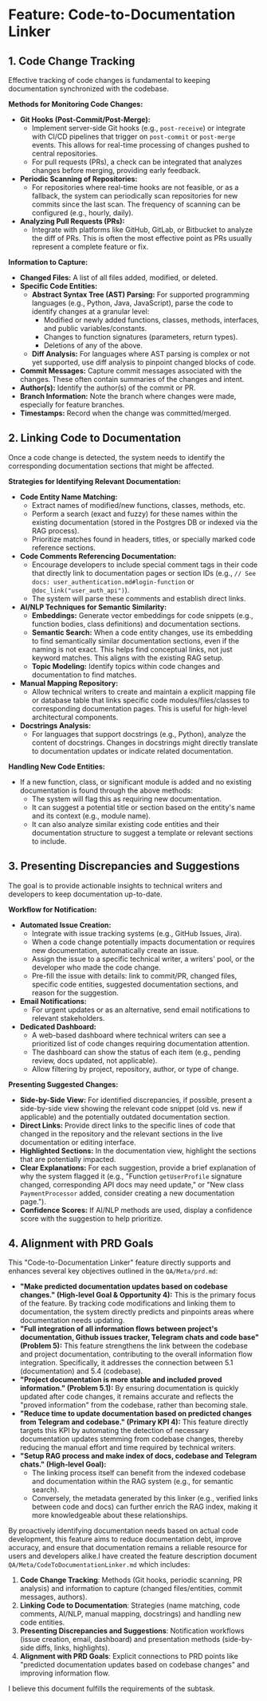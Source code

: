 # Feature: Code-to-Documentation Linker

## 1. Code Change Tracking

Effective tracking of code changes is fundamental to keeping documentation synchronized with the codebase.

**Methods for Monitoring Code Changes:**
- **Git Hooks (Post-Commit/Post-Merge):**
    - Implement server-side Git hooks (e.g., `post-receive`) or integrate with CI/CD pipelines that trigger on `post-commit` or `post-merge` events. This allows for real-time processing of changes pushed to central repositories.
    - For pull requests (PRs), a check can be integrated that analyzes changes before merging, providing early feedback.
- **Periodic Scanning of Repositories:**
    - For repositories where real-time hooks are not feasible, or as a fallback, the system can periodically scan repositories for new commits since the last scan. The frequency of scanning can be configured (e.g., hourly, daily).
- **Analyzing Pull Requests (PRs):**
    - Integrate with platforms like GitHub, GitLab, or Bitbucket to analyze the diff of PRs. This is often the most effective point as PRs usually represent a complete feature or fix.

**Information to Capture:**
- **Changed Files:** A list of all files added, modified, or deleted.
- **Specific Code Entities:**
    - **Abstract Syntax Tree (AST) Parsing:** For supported programming languages (e.g., Python, Java, JavaScript), parse the code to identify changes at a granular level:
        - Modified or newly added functions, classes, methods, interfaces, and public variables/constants.
        - Changes to function signatures (parameters, return types).
        - Deletions of any of the above.
    - **Diff Analysis:** For languages where AST parsing is complex or not yet supported, use diff analysis to pinpoint changed blocks of code.
- **Commit Messages:** Capture commit messages associated with the changes. These often contain summaries of the changes and intent.
- **Author(s):** Identify the author(s) of the commit or PR.
- **Branch Information:** Note the branch where changes were made, especially for feature branches.
- **Timestamps:** Record when the change was committed/merged.

## 2. Linking Code to Documentation

Once a code change is detected, the system needs to identify the corresponding documentation sections that might be affected.

**Strategies for Identifying Relevant Documentation:**
- **Code Entity Name Matching:**
    - Extract names of modified/new functions, classes, methods, etc.
    - Perform a search (exact and fuzzy) for these names within the existing documentation (stored in the Postgres DB or indexed via the RAG process).
    - Prioritize matches found in headers, titles, or specially marked code reference sections.
- **Code Comments Referencing Documentation:**
    - Encourage developers to include special comment tags in their code that directly link to documentation pages or section IDs (e.g., `// See docs: user_authentication.md#login-function` or `@doc_link("user_auth_api")`).
    - The system will parse these comments and establish direct links.
- **AI/NLP Techniques for Semantic Similarity:**
    - **Embeddings:** Generate vector embeddings for code snippets (e.g., function bodies, class definitions) and documentation sections.
    - **Semantic Search:** When a code entity changes, use its embedding to find semantically similar documentation sections, even if the naming is not exact. This helps find conceptual links, not just keyword matches. This aligns with the existing RAG setup.
    - **Topic Modeling:** Identify topics within code changes and documentation to find matches.
- **Manual Mapping Repository:**
    - Allow technical writers to create and maintain a explicit mapping file or database table that links specific code modules/files/classes to corresponding documentation pages. This is useful for high-level architectural components.
- **Docstrings Analysis:**
    - For languages that support docstrings (e.g., Python), analyze the content of docstrings. Changes in docstrings might directly translate to documentation updates or indicate related documentation.

**Handling New Code Entities:**
- If a new function, class, or significant module is added and no existing documentation is found through the above methods:
    - The system will flag this as requiring new documentation.
    - It can suggest a potential title or section based on the entity's name and its context (e.g., module name).
    - It can also analyze similar existing code entities and their documentation structure to suggest a template or relevant sections to include.

## 3. Presenting Discrepancies and Suggestions

The goal is to provide actionable insights to technical writers and developers to keep documentation up-to-date.

**Workflow for Notification:**
- **Automated Issue Creation:**
    - Integrate with issue tracking systems (e.g., GitHub Issues, Jira).
    - When a code change potentially impacts documentation or requires new documentation, automatically create an issue.
    - Assign the issue to a specific technical writer, a writers' pool, or the developer who made the code change.
    - Pre-fill the issue with details: link to commit/PR, changed files, specific code entities, suggested documentation sections, and reason for the suggestion.
- **Email Notifications:**
    - For urgent updates or as an alternative, send email notifications to relevant stakeholders.
- **Dedicated Dashboard:**
    - A web-based dashboard where technical writers can see a prioritized list of code changes requiring documentation attention.
    - The dashboard can show the status of each item (e.g., pending review, docs updated, not applicable).
    - Allow filtering by project, repository, author, or type of change.

**Presenting Suggested Changes:**
- **Side-by-Side View:** For identified discrepancies, if possible, present a side-by-side view showing the relevant code snippet (old vs. new if applicable) and the potentially outdated documentation section.
- **Direct Links:** Provide direct links to the specific lines of code that changed in the repository and the relevant sections in the live documentation or editing interface.
- **Highlighted Sections:** In the documentation view, highlight the sections that are potentially impacted.
- **Clear Explanations:** For each suggestion, provide a brief explanation of why the system flagged it (e.g., "Function `getUserProfile` signature changed, corresponding API docs may need update," or "New class `PaymentProcessor` added, consider creating a new documentation page.").
- **Confidence Scores:** If AI/NLP methods are used, display a confidence score with the suggestion to help prioritize.

## 4. Alignment with PRD Goals

This "Code-to-Documentation Linker" feature directly supports and enhances several key objectives outlined in the `QA/Meta/prd.md`:

- **"Make predicted documentation updates based on codebase changes." (High-level Goal & Opportunity 4):** This is the primary focus of the feature. By tracking code modifications and linking them to documentation, the system directly predicts and pinpoints areas where documentation needs updating.
- **"Full integration of all information flows between project's documentation, Github issues tracker, Telegram chats and code base" (Problem 5):** This feature strengthens the link between the codebase and project documentation, contributing to the overall information flow integration. Specifically, it addresses the connection between 5.1 (documentation) and 5.4 (codebase).
- **"Project documentation is more stable and included proved information." (Problem 5.1):** By ensuring documentation is quickly updated after code changes, it remains accurate and reflects the "proved information" from the codebase, rather than becoming stale.
- **"Reduce time to update documentation based on predicted changes from Telegram and codebase." (Primary KPI 4):** This feature directly targets this KPI by automating the detection of necessary documentation updates stemming from codebase changes, thereby reducing the manual effort and time required by technical writers.
- **"Setup RAG process and make index of docs, codebase and Telegram chats." (High-level Goal):**
    - The linking process itself can benefit from the indexed codebase and documentation within the RAG system (e.g., for semantic search).
    - Conversely, the metadata generated by this linker (e.g., verified links between code and docs) can further enrich the RAG index, making it more knowledgeable about these relationships.

By proactively identifying documentation needs based on actual code development, this feature aims to reduce documentation debt, improve accuracy, and ensure that documentation remains a reliable resource for users and developers alike.I have created the feature description document `QA/Meta/CodeToDocumentationLinker.md` which includes:
1.  **Code Change Tracking**: Methods (Git hooks, periodic scanning, PR analysis) and information to capture (changed files/entities, commit messages, authors).
2.  **Linking Code to Documentation**: Strategies (name matching, code comments, AI/NLP, manual mapping, docstrings) and handling new code entities.
3.  **Presenting Discrepancies and Suggestions**: Notification workflows (issue creation, email, dashboard) and presentation methods (side-by-side diffs, links, highlights).
4.  **Alignment with PRD Goals**: Explicit connections to PRD points like "predicted documentation updates based on codebase changes" and improving information flow.

I believe this document fulfills the requirements of the subtask.
